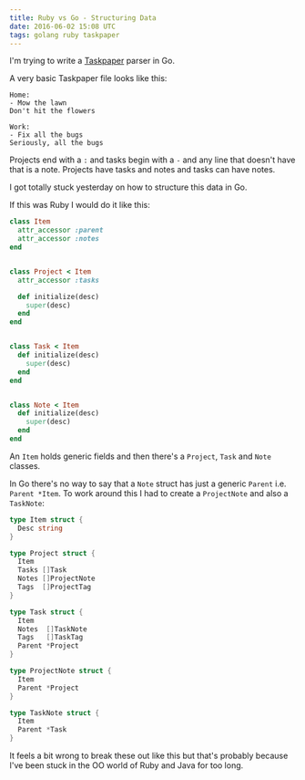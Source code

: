 ```yaml
---
title: Ruby vs Go - Structuring Data
date: 2016-06-02 15:08 UTC
tags: golang ruby taskpaper
---
```


I'm trying to write a [Taskpaper](http://taskpaper3.com) parser in Go.

A very basic Taskpaper file looks like this:

~~~
Home:
- Mow the lawn
Don't hit the flowers

Work:
- Fix all the bugs
Seriously, all the bugs
~~~

Projects end with a `:` and tasks begin with a `-` and any line that doesn't have that is a note. Projects have tasks and notes and tasks can have notes.

I got totally stuck yesterday on how to structure this data in Go.

If this was Ruby I would do it like this:

~~~ruby
class Item
  attr_accessor :parent
  attr_accessor :notes
end


class Project < Item
  attr_accessor :tasks

  def initialize(desc)
    super(desc)
  end
end


class Task < Item
  def initialize(desc)
    super(desc)
  end
end


class Note < Item
  def initialize(desc)
    super(desc)
  end
end
~~~

An `Item` holds generic fields and then there's a `Project`, `Task` and `Note` classes. 

In Go there's no way to say that a `Note` struct has just a generic `Parent` i.e. `Parent *Item`. To work around this I had to create a `ProjectNote` and also a `TaskNote`:

~~~go
type Item struct {
  Desc string
}

type Project struct {
  Item
  Tasks []Task
  Notes []ProjectNote
  Tags  []ProjectTag
}

type Task struct {
  Item
  Notes  []TaskNote
  Tags   []TaskTag
  Parent *Project
}

type ProjectNote struct {
  Item
  Parent *Project
}

type TaskNote struct {
  Item
  Parent *Task
}

~~~

It feels a bit wrong to break these out like this but that's probably because I've been stuck in the OO world of Ruby and Java for too long.
